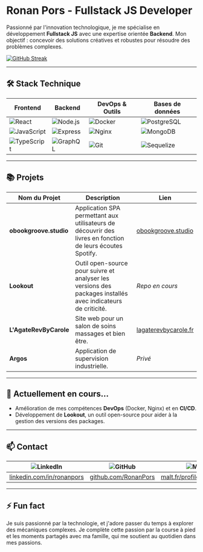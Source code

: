 # Ronan Pors - Fullstack JS Developer

Passionné par l'innovation technologique, je me spécialise en développement **Fullstack JS** avec une expertise orientée **Backend**. Mon objectif : concevoir des solutions créatives et robustes pour résoudre des problèmes complexes.

[![GitHub Streak](https://streak-stats.demolab.com/?user=RonanPors)](https://git.io/streak-stats)

---

## 🛠️ Stack Technique

| **Frontend**             | **Backend**             | **DevOps & Outils**       | **Bases de données**     |
|--------------------------|-------------------------|---------------------------|--------------------------|
| ![React](https://img.shields.io/badge/React-20232A?style=for-the-badge&logo=react&logoColor=61DAFB) | ![Node.js](https://img.shields.io/badge/Node.js-43853D?style=for-the-badge&logo=node-dot-js&logoColor=white) | ![Docker](https://img.shields.io/badge/Docker-2496ED?style=for-the-badge&logo=docker&logoColor=white) | ![PostgreSQL](https://img.shields.io/badge/PostgreSQL-316192?style=for-the-badge&logo=postgresql&logoColor=white) |
| ![JavaScript](https://img.shields.io/badge/JavaScript-F7DF1E?style=for-the-badge&logo=javascript&logoColor=black) | ![Express](https://img.shields.io/badge/Express.js-000000?style=for-the-badge&logo=express&logoColor=white) | ![Nginx](https://img.shields.io/badge/Nginx-009639?style=for-the-badge&logo=nginx&logoColor=white) | ![MongoDB](https://img.shields.io/badge/MongoDB-4EA94B?style=for-the-badge&logo=mongodb&logoColor=white) |
| ![TypeScript](https://img.shields.io/badge/TypeScript-3178C6?style=for-the-badge&logo=typescript&logoColor=white) | ![GraphQL](https://img.shields.io/badge/GraphQL-E10098?style=for-the-badge&logo=graphql&logoColor=white) | ![Git](https://img.shields.io/badge/Git-F05032?style=for-the-badge&logo=git&logoColor=white) | ![Sequelize](https://img.shields.io/badge/Sequelize-52B0E7?style=for-the-badge&logo=sequelize&logoColor=white) |

---

## 📚 Projets

| **Nom du Projet**                | **Description**                                                                                   | **Lien**                              |
|----------------------------------|---------------------------------------------------------------------------------------------------|---------------------------------------|
| **obookgroove.studio**           | Application SPA permettant aux utilisateurs de découvrir des livres en fonction de leurs écoutes Spotify.         | [obookgroove.studio](https://obookgroove.studio) |
| **Lookout**                      | Outil open-source pour suivre et analyser les versions des packages installés avec indicateurs de criticité. | *Repo en cours*                      |
| **L'AgateRevByCarole**           | Site web pour un salon de soins massages et bien être.                                       | [lagaterevbycarole.fr](http://www.lagaterevbycarole.fr) |
| **Argos**                        | Application de supervision industrielle.                                                           | *Privé*                              |

---

## 🌱 Actuellement en cours...

- Amélioration de mes compétences **DevOps** (Docker, Nginx) et en **CI/CD**.
- Développement de **Lookout**, un outil open-source pour aider à la gestion des versions des packages.
  
---

## 📫 Contact

| ![LinkedIn](https://img.shields.io/badge/LinkedIn-0A66C2?style=for-the-badge&logo=linkedin&logoColor=white) | ![GitHub](https://img.shields.io/badge/GitHub-181717?style=for-the-badge&logo=github&logoColor=white) | ![Malt](https://img.shields.io/badge/Malt-FD395E?style=for-the-badge&logo=malt&logoColor=white) |
|----------------------------------------------------------------------------------------------------------|-------------------------------------------------------------------------------------------------------|---------------------------------------------------------------------------------------------------|
| [linkedin.com/in/ronanpors](https://www.linkedin.com/in/ronanpors)                                        | [github.com/RonanPors](https://github.com/RonanPors)                                                   | [malt.fr/profile/ronanpors](https://www.malt.fr/profile/ronanpors)                                |

---

## ⚡ Fun fact

Je suis passionné par la technologie, et j'adore passer du temps à explorer des mécaniques complexes. Je complète cette passion par la course à pied et les moments partagés avec ma famille, qui me soutient au quotidien dans mes passions.
